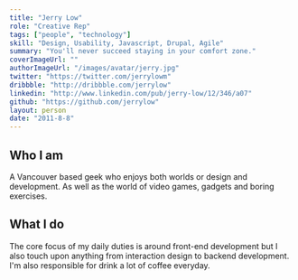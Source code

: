 ```yaml
---
title: "Jerry Low"
role: "Creative Rep"
tags: ["people", "technology"]
skill: "Design, Usability, Javascript, Drupal, Agile"
summary: "You'll never succeed staying in your comfort zone."
coverImageUrl: ""
authorImageUrl: "/images/avatar/jerry.jpg"
twitter: "https://twitter.com/jerrylowm"
dribbble: "http://dribbble.com/jerrylow"
linkedin: "http://www.linkedin.com/pub/jerry-low/12/346/a07"
github: "https://github.com/jerrylow"
layout: person
date: "2011-8-8"
---
```


## Who I am

A Vancouver based geek who enjoys both worlds or design and development. As well as the world of video games, gadgets and boring exercises.

## What I do

 The core focus of my daily duties is around front-end development but I also touch upon anything from interaction design to backend development. I'm also responsible for drink a lot of coffee everyday.
